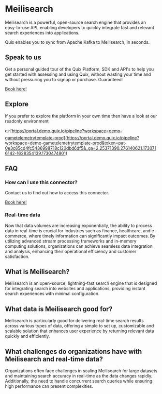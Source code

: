 <!--[tech-name]-->
# Meilisearch

<!--[blurb-about-tech]-->
Meilisearch is a powerful, open-source search engine that provides an easy-to-use API, enabling developers to quickly integrate fast and relevant search experiences into applications.

Quix enables you to sync from Apache Kafka <span id="to_or_from">to</span> <span id="techname">Meilisearch</span>, in seconds.

## Speak to us

Get a personal guided tour of the Quix Platform, SDK and API's to help you get started with assessing and using Quix, without wasting your time and without pressuring you to signup or purchase. Guaranteed!

[Book here!](https://quix.io/book-a-demo)

## Explore

If you prefer to explore the platform in your own time then have a look at our readonly environment

👉[https://portal.demo.quix.io/pipeline?workspace=demo-gametelemetrytemplate-prod](https://portal.demo.quix.io/pipeline?workspace=demo-gametelemetrytemplate-prod&token=pat-0e3c85cd4fc5436998718c120dbd6df5&_ga=2.25371390.276140621.1730716142-1628354139.1730474801)

## FAQ 

### How can I use this connector?

Contact us to find out how to access this connector.

[Book here!](https://quix.io/book-a-demo)

### Real-time data

Now that data volumes are increasing exponentially, the ability to process data in real-time is crucial for industries such as finance, healthcare, and e-commerce, where timely information can significantly impact outcomes. By utilizing advanced stream processing frameworks and in-memory computing solutions, organizations can achieve seamless data integration and analysis, enhancing their operational efficiency and customer satisfaction.

## What is <span id="techname">Meilisearch</span>?

<!--[tech-seo-text]-->
Meilisearch is an open-source, lightning-fast search engine that is designed for integrating search into websites and applications, providing instant search experiences with minimal configuration.

## What data is <span id="techname">Meilisearch</span> good for?

<!--[tech-data-seo-text]-->
Meilisearch is particularly good for delivering real-time search results across various types of data, offering a simple to set up, customizable and scalable solution that enhances user experience by returning relevant data quickly and efficiently.

## What challenges do organizations have with <span id="techname">Meilisearch</span> and real-time data?

<!--[tech-challenges-seo-text]-->
Organizations often face challenges in scaling Meilisearch for large datasets and maintaining search accuracy in real-time as the data changes rapidly. Additionally, the need to handle concurrent search queries while ensuring high performance can present complexities.